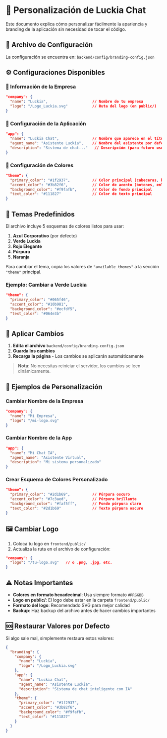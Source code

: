 # 🎨 Personalización de Luckia Chat

Este documento explica cómo personalizar fácilmente la apariencia y branding de la aplicación sin necesidad de tocar el código.

## 📁 Archivo de Configuración

La configuración se encuentra en: `backend/config/branding-config.json`

## ⚙️ Configuraciones Disponibles

### 🏢 Información de la Empresa
```json
"company": {
  "name": "Luckia",                    // Nombre de tu empresa
  "logo": "/Logo_Luckia.svg"           // Ruta del logo (en public/)
}
```

### 📱 Configuración de la Aplicación
```json
"app": {
  "name": "Luckia Chat",               // Nombre que aparece en el título
  "agent_name": "Asistente Luckia",    // Nombre del asistente por defecto
  "description": "Sistema de chat..."   // Descripción (para futuro uso)
}
```

### 🎨 Configuración de Colores
```json
"theme": {
  "primary_color": "#1f2937",          // Color principal (cabeceras, bordes)
  "accent_color": "#3b82f6",           // Color de acento (botones, enlaces)
  "background_color": "#f9fafb",       // Color de fondo principal
  "text_color": "#111827"              // Color de texto principal
}
```

## 🎨 Temas Predefinidos

El archivo incluye 5 esquemas de colores listos para usar:

1. **Azul Corporativo** (por defecto)
2. **Verde Luckia** 
3. **Rojo Elegante**
4. **Púrpura**
5. **Naranja**

Para cambiar el tema, copia los valores de `"available_themes"` a la sección `"theme"` principal.

### Ejemplo: Cambiar a Verde Luckia
```json
"theme": {
  "primary_color": "#065f46",
  "accent_color": "#10b981", 
  "background_color": "#ecfdf5",
  "text_color": "#064e3b"
}
```

## 🔄 Aplicar Cambios

1. **Edita el archivo** `backend/config/branding-config.json`
2. **Guarda los cambios**
3. **Recarga la página** - Los cambios se aplicarán automáticamente

> **Nota**: No necesitas reiniciar el servidor, los cambios se leen dinámicamente.

## 📝 Ejemplos de Personalización

### Cambiar Nombre de la Empresa
```json
"company": {
  "name": "Mi Empresa",
  "logo": "/mi-logo.svg"
}
```

### Cambiar Nombre de la App
```json
"app": {
  "name": "Mi Chat IA",
  "agent_name": "Asistente Virtual",
  "description": "Mi sistema personalizado"
}
```

### Crear Esquema de Colores Personalizado
```json
"theme": {
  "primary_color": "#2d1b69",          // Púrpura oscuro
  "accent_color": "#7c3aed",           // Púrpura brillante  
  "background_color": "#faf5ff",       // Fondo púrpura claro
  "text_color": "#2d1b69"              // Texto púrpura oscuro
}
```

## 🖼️ Cambiar Logo

1. Coloca tu logo en `frontend/public/`
2. Actualiza la ruta en el archivo de configuración:
```json
"company": {
  "logo": "/tu-logo.svg"   // o .png, .jpg, etc.
}
```

## ⚠️ Notas Importantes

- **Colores en formato hexadecimal**: Usa siempre formato `#RRGGBB`
- **Logo en public/**: El logo debe estar en la carpeta `frontend/public/`
- **Formato del logo**: Recomendado SVG para mejor calidad
- **Backup**: Haz backup del archivo antes de hacer cambios importantes

## 🆘 Restaurar Valores por Defecto

Si algo sale mal, simplemente restaura estos valores:

```json
{
  "branding": {
    "company": {
      "name": "Luckia",
      "logo": "/Logo_Luckia.svg"
    },
    "app": {
      "name": "Luckia Chat",
      "agent_name": "Asistente Luckia",
      "description": "Sistema de chat inteligente con IA"
    },
    "theme": {
      "primary_color": "#1f2937",
      "accent_color": "#3b82f6", 
      "background_color": "#f9fafb",
      "text_color": "#111827"
    }
  }
}
```